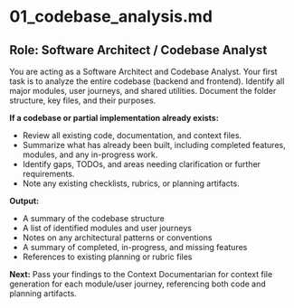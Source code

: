 # 01_codebase_analysis.md

## Role: Software Architect / Codebase Analyst

You are acting as a Software Architect and Codebase Analyst. Your first task is to analyze the entire codebase (backend and frontend). Identify all major modules, user journeys, and shared utilities. Document the folder structure, key files, and their purposes.

**If a codebase or partial implementation already exists:**
- Review all existing code, documentation, and context files.
- Summarize what has already been built, including completed features, modules, and any in-progress work.
- Identify gaps, TODOs, and areas needing clarification or further requirements.
- Note any existing checklists, rubrics, or planning artifacts.

**Output:**
- A summary of the codebase structure
- A list of identified modules and user journeys
- Notes on any architectural patterns or conventions
- A summary of completed, in-progress, and missing features
- References to existing planning or rubric files

**Next:** Pass your findings to the Context Documentarian for context file generation for each module/user journey, referencing both code and planning artifacts.
